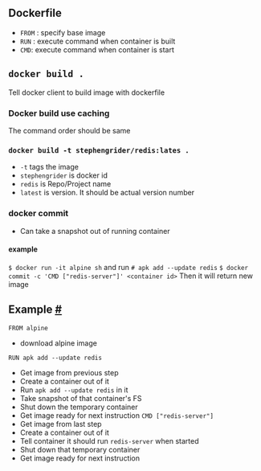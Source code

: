 ## Dockerfile

 - `FROM` : specify base image
 - `RUN` : execute command when container is built
 - `CMD`: execute command when container is start

 ## `docker build .`
Tell docker client to build image with dockerfile

### Docker build use caching
The command order should be same

### `docker build -t stephengrider/redis:lates .`
- `-t` tags the image
- `stephengrider` is docker id
- `redis` is Repo/Project name
- `latest` is version. It should be actual version number

### docker commit
- Can take a snapshot out of running container
#### example
`$ docker run -it alpine sh`
and run `# apk add --update redis`
`$ docker commit -c 'CMD ["redis-server"]' <container id>`
Then it will return new image


## Example [#](https://www.udemy.com/course/docker-and-kubernetes-the-complete-guide/learn/lecture/11436708#overview)

`FROM alpine`
  - download alpine image

`RUN apk add --update redis`
  - Get image from previous step
  - Create a container out of it
  - Run `apk add --update redis` in it
  - Take snapshot of that container's FS
  - Shut down the temporary container
  - Get image ready for next instruction
`CMD ["redis-server"]`
  - Get image from last step
  - Create a container out of it
  - Tell container it should run `redis-server` when started
  - Shut down that temporary container
  - Get image ready for next instruction

